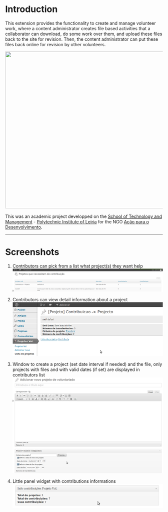 # Introduction #

This extension provides the functionality to create and manage volunteer work, where a content administrator creates file based activities that a collaborator can download, do some work over them, and upload these files back to the site for revision. Then, the content administrator can put these files back online for revision by other volunteers.

<a href='http://www.youtube.com/watch?feature=player_embedded&v=tsrWOPTFO9w' target='_blank'><img src='http://img.youtube.com/vi/tsrWOPTFO9w/0.jpg' width='830' height=500 /></a>

This was an academic project developped on the [School of Technology and Management](http://www.estg.ipleiria.pt/) - [Polytechnic Institute of Leiria](http://www.ipleiria.pt/) for the NGO [Ação para o Desenvolvimento](http://www.adbissau.org/).


---


# Screenshots #

1. Contributors can pick from a list what project(s) they want help
![](https://raw.githubusercontent.com/cesperanc/volunteer-project-management-for-wordpress/master/screenshot-1.png)


2. Contributors can view detail information about a project
![](https://raw.githubusercontent.com/cesperanc/volunteer-project-management-for-wordpress/master/screenshot-2.png)


3. Window to create a project (set date interval if needed) and the file, only projects with files and with valid dates (if set) are displayed in contributors list
![](https://raw.githubusercontent.com/cesperanc/volunteer-project-management-for-wordpress/master/screenshot-3.png)


4. Little panel widget with contributions informations
![](https://raw.githubusercontent.com/cesperanc/volunteer-project-management-for-wordpress/master/screenshot-4.png)
